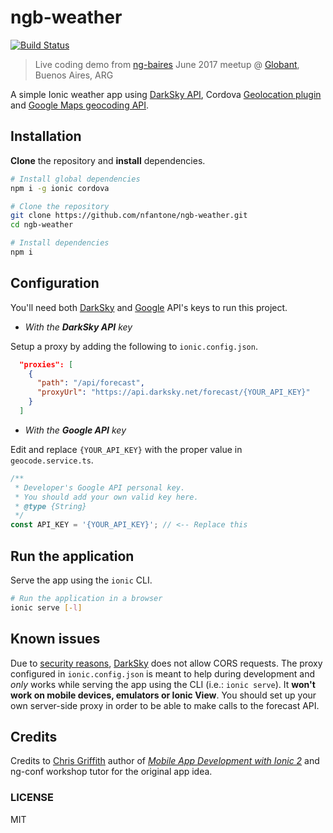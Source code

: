 # ngb-weather

[![Build Status](https://travis-ci.org/nfantone/ngb-weather.svg?branch=develop)](https://travis-ci.org/nfantone/ngb-weather)

> Live coding demo from [ng-baires][ngbaires] June 2017 meetup @ [Globant][globant], Buenos Aires, ARG

A simple Ionic weather app using [DarkSky API][darksky], Cordova [Geolocation plugin][geolocation] and [Google Maps geocoding API][gmaps].

## Installation

**Clone** the repository and **install** dependencies.

```sh
# Install global dependencies
npm i -g ionic cordova

# Clone the repository
git clone https://github.com/nfantone/ngb-weather.git
cd ngb-weather

# Install dependencies
npm i
```

## Configuration

You'll need both [DarkSky][darksky-key] and [Google][google-key] API's keys to run this project.

- _With the **DarkSky API** key_

Setup a proxy by adding the following to `ionic.config.json`.

```json
  "proxies": [
    {
      "path": "/api/forecast",
      "proxyUrl": "https://api.darksky.net/forecast/{YOUR_API_KEY}"
    }
  ]
```

- _With the **Google API** key_

Edit and replace `{YOUR_API_KEY}` with the proper value in `geocode.service.ts`.

```ts
/**
 * Developer's Google API personal key.
 * You should add your own valid key here.
 * @type {String}
 */
const API_KEY = '{YOUR_API_KEY}'; // <-- Replace this
```

## Run the application

Serve the app using the `ionic` CLI.

```sh
# Run the application in a browser
ionic serve [-l]
```

## Known issues

Due to [security reasons][darksky-cors], [DarkSky][darksky] does not allow CORS requests. The proxy configured in `ionic.config.json` is meant to help during development and _only_ works while serving the app using the CLI (i.e.: `ionic serve`). It **won't work on mobile devices, emulators or Ionic View**. You should set up your own server-side proxy in order to be able to make calls to the forecast API.

## Credits

Credits to [Chris Griffith][chrisgriffith] author of _[Mobile App Development with Ionic 2][mobile-app-development]_ and ng-conf workshop tutor for the original app idea.

### LICENSE
MIT

[ngbaires]: https://www.meetup.com/ng-baires/
[globant]: https://www.globant.com/
[darksky]: https://darksky.net/dev/
[geolocation]: https://cordova.apache.org/docs/en/latest/reference/cordova-plugin-geolocation/
[gmaps]: https://developers.google.com/maps/documentation/geocoding/intro
[darksky-key]: https://darksky.net/dev/register
[google-key]: https://developers.google.com/maps/documentation/geocoding/get-api-key
[darksky-cors]: https://darksky.net/dev/docs/faq#cross-origin
[chrisgriffith]: https://github.com/chrisgriffith/
[mobile-app-development]: http://shop.oreilly.com/product/0636920044710.do
